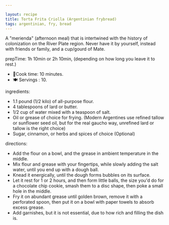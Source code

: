 ```yaml
---

layout: recipe
title: Torta Frita Criolla (Argentinian frybread)
tags: argentinian, fry, bread
---
```


A "merienda" (afternoon meal) that is intertwined with the history of colonization on the River Plate region. Never have it by yourself, instead with friends or family, and a cup/gourd of Mate.

prepTime: 1h 10min or 2h 10min, (depending on how long you leave it to rest.)
- 🍳Cook time: 10 minutes.
- 🍽️ Servings : 10.

ingredients:
- 1.1 pound (1/2 kilo) of all-purpose flour.
- 4 tablespoons of lard or butter.
- 1/2 cup of water mixed with a teaspoon of salt.
- Oil or grease of choice for frying. (Modern Argentines use refined tallow or sunflower seed oil, but for the real gaucho way, unrefined lard or tallow is the right choice)
- Sugar, cinnamon, or herbs and spices of choice (Optional)

directions:
- Add the flour on a bowl, and the grease in ambient temperature in the middle.
- Mix flour and grease with your fingertips, while slowly adding the salt water, until you end up with a dough ball.
- Knead it energically, until the dough forms bubbles on its surface.
- Let it rest for 1 or 2 hours, and then form little balls, the size you'd do for a chocolate chip cookie, smash them to a disc shape, then poke a small hole in the middle.
- Fry it on abundant grease until golden brown, remove it with a perforated spoon, then put it on a bowl with paper towels to absorb excess grease.
- Add garnishes, but it is not essential, due to how rich and filling the dish is.
